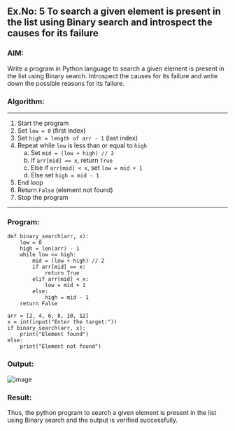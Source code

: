 ## Ex.No: 5 To search a given element is present in the list using Binary search and introspect the causes for its failure
### AIM: 
Write a program in Python language to search a given element is present in the list using Binary search. Introspect the causes for its failure and write down the possible reasons for its failure.

### Algorithm:

---

1. Start the program
2. Set `low = 0` (first index)  
3. Set `high = length of arr - 1` (last index)  
4. Repeat while `low` is less than or equal to `high`  
 a. Set `mid = (low + high) // 2`  
 b. If `arr[mid] == x`, return `True`  
 c. Else if `arr[mid] < x`, set `low = mid + 1`  
 d. Else set `high = mid - 1`  
5. End loop  
6. Return `False` (element not found)  
7. Stop the program

---

### Program:
```
def binary_search(arr, x):
    low = 0
    high = len(arr) - 1
    while low <= high:
        mid = (low + high) // 2
        if arr[mid] == x:
            return True
        elif arr[mid] < x:
            low = mid + 1
        else:
            high = mid - 1
    return False

arr = [2, 4, 6, 8, 10, 12]
x = int(input("Enter the target:"))
if binary_search(arr, x):
    print("Element found")
else:
    print("Element not found")

```












### Output:
![image](https://github.com/user-attachments/assets/bf6f9d2f-9432-48d3-be81-521668875134)



### Result:
Thus, the python program to search a given element is present in the list using Binary search and the output is verified successfully.

